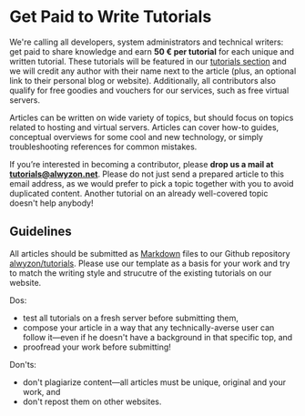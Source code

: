 # Get Paid to Write Tutorials

We're calling all developers, system administrators and technical writers: get paid to share knowledge and earn **50 € per tutorial** for each unique and written tutorial. These tutorials will be featured in our [tutorials section](https://www.alwyzon.com/tutorials) and we will credit any author with their name next to the article (plus, an optional link to their personal blog or website). Additionally, all contributors also qualify for free goodies and vouchers for our services, such as free virtual servers.

Articles can be written on wide variety of topics, but should focus on topics related to hosting and virtual servers. Articles can cover how-to guides, conceptual overviews for some cool and new technology, or simply troubleshooting references for common mistakes.

If you’re interested in becoming a contributor, please **drop us a mail at <tutorials@alwyzon.net>**. Please do not just send a prepared article to this email address, as we would prefer to pick a topic together with you to avoid duplicated content. Another tutorial on an already well-covered topic doesn't help anybody!

## Guidelines

All articles should be submitted as [Markdown](https://www.markdownguide.org/getting-started/) files to our Github repository [alwyzon/tutorials](https://github.com/alwyzon/tutorials). Please use our template as a basis for your work and try to match the writing style and strucutre of the existing tutorials on our website.

Dos:

- test all tutorials on a fresh server before submitting them,
- compose your article in a way that any technically-averse user can follow it—even if he doesn't have a background in that specific top, and
- proofread your work before submitting!

Don'ts:

- don't plagiarize content—all articles must be unique, original and your work, and
- don't repost them on other websites.